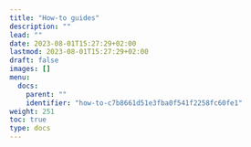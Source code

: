 ```yaml
---
title: "How-to guides"
description: ""
lead: ""
date: 2023-08-01T15:27:29+02:00
lastmod: 2023-08-01T15:27:29+02:00
draft: false
images: []
menu:
  docs:
    parent: ""
    identifier: "how-to-c7b8661d51e3fba0f541f2258fc60fe1"
weight: 251
toc: true
type: docs
---
```

